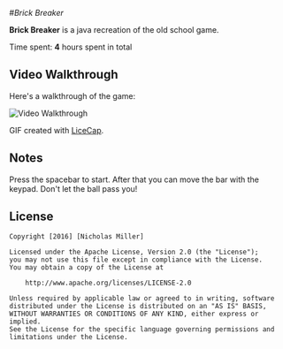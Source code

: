 #*Brick Breaker*

**Brick Breaker** is a java recreation of the old school game.

Time spent: **4** hours spent in total

## Video Walkthrough 

Here's a walkthrough of the game:

<img src='' title='Video Walkthrough' width='' alt='Video Walkthrough' />

GIF created with [LiceCap](http://www.cockos.com/licecap/).

## Notes

Press the spacebar to start. After that you can move the bar with the keypad.
Don't let the ball pass you!

## License

    Copyright [2016] [Nicholas Miller]

    Licensed under the Apache License, Version 2.0 (the "License");
    you may not use this file except in compliance with the License.
    You may obtain a copy of the License at

        http://www.apache.org/licenses/LICENSE-2.0

    Unless required by applicable law or agreed to in writing, software
    distributed under the License is distributed on an "AS IS" BASIS,
    WITHOUT WARRANTIES OR CONDITIONS OF ANY KIND, either express or implied.
    See the License for the specific language governing permissions and
    limitations under the License.
